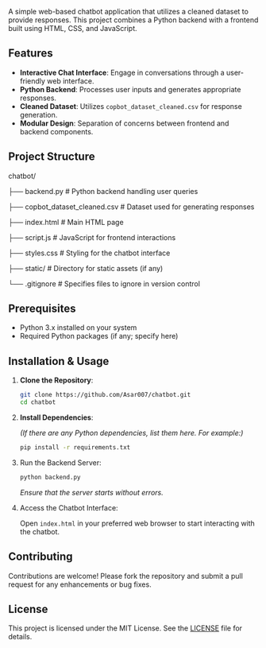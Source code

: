 A simple web-based chatbot application that utilizes a cleaned dataset to provide responses. This project combines a Python backend with a frontend built using HTML, CSS, and JavaScript.

## Features

- **Interactive Chat Interface**: Engage in conversations through a user-friendly web interface.
- **Python Backend**: Processes user inputs and generates appropriate responses.
- **Cleaned Dataset**: Utilizes `copbot_dataset_cleaned.csv` for response generation.
- **Modular Design**: Separation of concerns between frontend and backend components.

## Project Structure

chatbot/

├── backend.py                 # Python backend handling user queries

├── copbot_dataset_cleaned.csv # Dataset used for generating responses

├── index.html                 # Main HTML page

├── script.js                  # JavaScript for frontend interactions

├── styles.css                 # Styling for the chatbot interface

├── static/                    # Directory for static assets (if any)

└── .gitignore                 # Specifies files to ignore in version control


## Prerequisites

- Python 3.x installed on your system
- Required Python packages (if any; specify here)

## Installation & Usage

1. **Clone the Repository**:

   ```bash
   git clone https://github.com/Asar007/chatbot.git
   cd chatbot
   ```

2. **Install Dependencies**:

   *(If there are any Python dependencies, list them here. For example:)*

   ```bash
   pip install -r requirements.txt
   ```

3. Run the Backend Server:

   ```bash
   python backend.py
   ```

   *Ensure that the server starts without errors.*

4. Access the Chatbot Interface:

   Open `index.html` in your preferred web browser to start interacting with the chatbot.

## Contributing

Contributions are welcome! Please fork the repository and submit a pull request for any enhancements or bug fixes.

## License

This project is licensed under the MIT License. See the [LICENSE](LICENSE) file for details.


